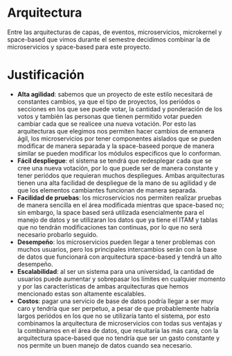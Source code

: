 # Arquitectura
Entre las arquitecturas de capas, de eventos, microservicios, microkernel y space-based que vimos durante el semestre decidimos combinar la de microservicios y space-based para este proyecto.
# Justificación
* **Alta agilidad**: sabemos que un proyecto de este estilo necesitará de constantes cambios, ya que el tipo de proyectos, los periódos o secciones en los que see puede votar, la cantidad y ponderación de los votos y también las personas que tienen permitido votar pueden cambiar cada que se realicee una nueva votación. Por esto las arquitecturas que elegimos nos permiten hacer cambios de emanera ágil, los microservicios por tener componentes aislados que se pueden modificar de manera separada y la space-baseed porque de manera similar se pueden modificar los módulos especificos que lo conforman.
* **Fácil despliegue**: el sistema se tendrá que redesplegar cada que se cree una nueva votación, por lo que puede ser de manera constante y tener periódos que requieran muchos despliegues. Ambas arquitecturas tienen una alta facilidad de despliegue de la mano de su agilidad y de que los elementos cambiantes funcionan de manera separada.
* **Facilidad de pruebas**: los microservicios nos permiten realizar pruebas de manera sencilla en el área modificada mientras que space-based no; sin embargo, la space based será utilizada esencialmente para el manejo de datos y se utilizaran los datos que ya tiene el ITAM y tablas que no tendrán modificaciones tan continuas, por lo que no será necesario probarlo seguido.
* **Desempeño**: los microservicios pueden llegar a tener problemas con muchos usuarios, pero los principales intercambios serán con la base de datos que funcionará con arquitectura space-based y tendrá un alto desempeño.
* **Escalabilidad**: al ser un sistema para una universidad, la cantidad de usuarios puede aumentar y sobrepasar los límites en cualquier momento y por las características de ambas arquitecturas que hemos mencionado estas son altamente escalables.
* **Costos**: pagar una servicio de base de datos podría llegar a ser muy caro y tendría que ser perpetuo, a pesar de que probablemente habría largos periódos en los que no se utilizaría tanto el sistema, por esto combinamos la arquitectura de microservicios con todas sus ventajas y la combinamos en el área de datos, que resultaría las más cara, con la arquitectura space-based que no tendría que ser un gasto constante y nos permite un buen manejo de datos cuando sea necesario.
